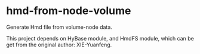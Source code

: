 # hmd-from-node-volume
Generate Hmd file from volume-node data.

This project depends on HyBase module, and HmdFS module, which can be get from the original author: XIE-Yuanfeng.
